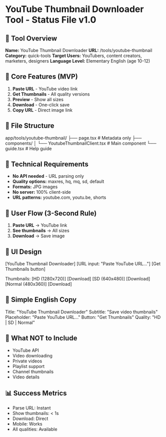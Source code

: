 # YouTube Thumbnail Downloader Tool - Status File v1.0

## 📌 Tool Overview
**Name:** YouTube Thumbnail Downloader
**URL:** /tools/youtube-thumbnail
**Category:** quick-tools
**Target Users:** YouTubers, content creators, marketers, designers
**Language Level:** Elementary English (age 10-12)

## 🎯 Core Features (MVP)
1. **Paste URL** - YouTube video link
2. **Get Thumbnails** - All quality versions
3. **Preview** - Show all sizes
4. **Download** - One-click save
5. **Copy URL** - Direct image link

## 📁 File Structure
app/tools/youtube-thumbnail/
├── page.tsx                    # Metadata only
├── components/
│   └── YoutubeThumbnailClient.tsx # Main component
└── guide.tsx                   # Help guide

## 🔧 Technical Requirements
- **No API needed** - URL parsing only
- **Quality options:** maxres, hq, mq, sd, default
- **Formats:** JPG images
- **No server:** 100% client-side
- **URL patterns:** youtube.com, youtu.be, shorts

## 💭 User Flow (3-Second Rule)
1. **Paste URL** → YouTube link
2. **See thumbnails** → All sizes
3. **Download** → Save image

## 🎨 UI Design
[YouTube Thumbnail Downloader]
[URL input: "Paste YouTube URL..."]
[Get Thumbnails button]

Thumbnails:
[HD (1280x720)] [Download]
[SD (640x480)] [Download]
[Normal (480x360)] [Download]

## 📝 Simple English Copy
Title: "YouTube Thumbnail Downloader"
Subtitle: "Save video thumbnails"
Placeholder: "Paste YouTube URL..."
Button: "Get Thumbnails"
Quality: "HD | SD | Normal"

## 🚫 What NOT to Include
- YouTube API
- Video downloading
- Private videos
- Playlist support
- Channel thumbnails
- Video details

## 📊 Success Metrics
- Parse URL: Instant
- Show thumbnails: < 1s
- Download: Direct
- Mobile: Works
- All qualities: Available